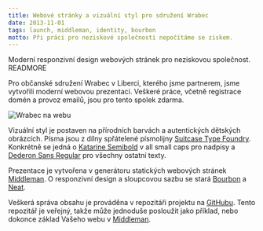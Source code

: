 ```yaml
---
title: Webové stránky a vizuální styl pro sdružení Wrabec
date: 2013-11-01
tags: launch, middleman, identity, bourbon
motto: Při práci pro neziskové společnosti nepočítáme se ziskem.
---
```


Moderní responzivní design webových stránek pro neziskovou společnost.
READMORE

Pro občanské sdružení Wrabec v Liberci, kterého jsme partnerem, jsme vytvořili moderní webovou prezentaci. Veškeré práce, včetně registrace domén a provoz emailů, jsou pro tento spolek zdarma.

![Wrabec na webu](/images/big-wrabec.cz.png)

Vizuální styl je postaven na přírodních barvách a autentických dětských obrázcích. Písma jsou z dílny spřátelené písmolijny [Suitcase Type Foundry](http://www.suitcasetype.com). Konkrétně se jedná o [Katarine Semibold](http://www.suitcasetype.com/katarine) v all small caps pro nadpisy a [Dederon Sans Regular](http://www.suitcasetype.com/dederon-sans) pro všechny ostatní texty.

Prezentace je vytvořena v generátoru statických webových stránek [Middleman](http://middlemanapp.com). O responzivní design a sloupcovou sazbu se stará [Bourbon](http://bourbon.io/) a [Neat](http://neat.bourbon.io/).

Veškerá správa obsahu je prováděna v repozitáři projektu na [GitHubu](http://github.com/laststar/wrabec). Tento repozitář je veřejný, takže může jednoduše posloužit jako příklad, nebo dokonce základ Vašeho webu v [Middleman](http://middlemanapp.com).
